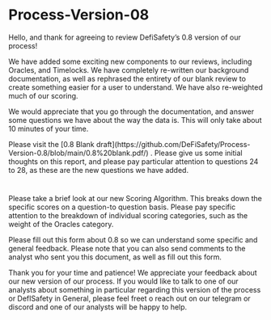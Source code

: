 # Process-Version-08
Hello, and thank for agreeing to review DefiSafety’s 0.8 version of our process! 

We have added some exciting new components to our reviews, including Oracles, and Timelocks. We have completely re-written our background documentation, as well as rephrased the entirety of our blank review to create something easier for a user to understand. We have also re-weighted much of our scoring. 


<p>We would appreciate that you go through the documentation, and answer some questions we have about the way the data is. This will only take about 10 minutes of your time. </p>
Please visit the [0.8 Blank draft](https://github.com/DeFiSafety/Process-Version-0.8/blob/main/0.8%20blank.pdf/) . Please give us some initial thoughts on this report, and please pay particular attention to questions 24 to 28, as these are the new questions we have added.
  
#
<p>
Please take a brief look at our new Scoring Algorithm. This breaks down the specific scores on a question-to question basis. Please pay specific attention to the breakdown of individual scoring categories, such as the weight of the Oracles category. 
</p>
  
Please fill out this form about 0.8 so we can understand some specific and general feedback. Please note that you can also send comments to the analyst who sent you this document, as well as fill out this form. </li>


Thank you for your time and patience! We appreciate your feedback about our new version of our process. If you would like to talk to one of our analysts about something in particular regarding this version of the process or DefISafety in General, please feel freet o reach out on our telegram or discord and one of our analysts will be happy to help. 

